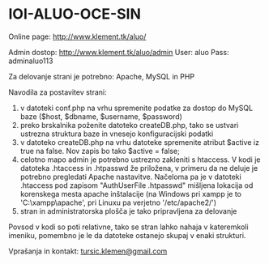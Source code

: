 # IOI-ALUO-OCE-SIN
Online page: http://www.klement.tk/aluo/

Admin dostop: http://www.klement.tk/aluo/admin
	User: aluo
	Pass: adminaluo113

Za delovanje strani je potrebno: Apache, MySQL in PHP

Navodila za postavitev strani:
1. v datoteki conf.php na vrhu spremenite podatke za dostop do MySQL baze ($host, $dbname, $username, $password)
2. preko brskalnika poženite datoteko createDB.php, tako se ustvari ustrezna struktura baze in vnesejo konfiguracijski podatki
3. v datoteko createDB.php na vrhu datoteke spremenite atribut $active iz true na false. Nov zapis bo tako $active = false;
4. celotno mapo admin je potrebno ustrezno zakleniti s htaccess. V kodi je datoteka .htaccess in .htpasswd že priložena, v primeru da ne deluje je potrebno
pregledati Apache nastavitve. Načeloma pa je v datoteki .htaccess pod zapisom "AuthUserFile .htpasswd" mišljena lokacija od korenskega mesta
apache inštalacije (na Windows pri xampp je to 'C:\xampp\apache', pri Linuxu pa verjetno '/etc/apache2/')
5. stran in administratorska plošča je tako pripravljena za delovanje

Povsod v kodi so poti relativne, tako se stran lahko nahaja v kateremkoli imeniku, pomembno je le da datoteke ostanejo skupaj v enaki strukturi.

Vprašanja in kontakt: tursic.klemen@gmail.com
